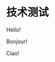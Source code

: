 # 技术测试

<!-- tabs:start -->

<!-- tab:English -->

Hello!

<!-- tab:French -->

Bonjour!

<!-- tab:Italian -->

Ciao!

<!-- tabs:end -->

